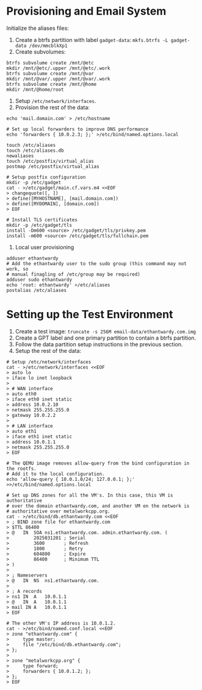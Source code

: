 # Provisioning and Email System

Initialize the aliases files:

1. Create a btrfs partition with label `gadget-data`:
  `mkfs.btrfs -L gadget-data /dev/mmcblkXp1`
1. Create subvolumes:

```
btrfs subvolume create /mnt/@etc
mkdir /mnt/@etc/.upper /mnt/@etc/.work
btrfs subvolume create /mnt/@var
mkdir /mnt/@var/.upper /mnt/@var/.work
btrfs subvolume create /mnt/@home
mkdir /mnt/@home/root
```

1. Setup `/etc/network/interfaces`.
1. Provision the rest of the data:
```
echo 'mail.domain.com' > /etc/hostname

# Set up local forwarders to improve DNS performance
echo 'forwarders { 10.0.2.3; };' >/etc/bind/named.options.local

touch /etc/aliases
touch /etc/aliases.db
newaliases
touch /etc/postfix/virtual_alias
postmap /etc/postfix/virtual_alias

# Setup postfix configuration
mkdir -p /etc/gadget
cat - >/etc/gadget/main.cf.vars.m4 <<EOF
> changequote([, ])
> define([MYHOSTNAME], [mail.domain.com])
> define([MYDOMAIN], [domain.com])
> EOF

# Install TLS certificates
mkdir -p /etc/gadget/tls
install -Dm600 <source> /etc/gadget/tls/privkey.pem
install -m600 <source> /etc/gadget/tls/fullchain.pem
```

1. Local user provisioning

```
adduser ethantwardy
# Add the ethantwardy user to the sudo group (this command may not work, so
# manual finagling of /etc/group may be required)
adduser sudo ethantwardy
echo 'root: ethantwardy' >/etc/aliases
postalias /etc/aliases
```

# Setting up the Test Environment

1. Create a test image: `truncate -s 256M email-data/ethantwardy.com.img`
1. Create a GPT label and one primary partition to contain a btrfs partition.
1. Follow the data partition setup instructions in the previous section.
1. Setup the rest of the data:

```
# Setup /etc/network/interfaces
cat - >/etc/network/interfaces <<EOF
> auto lo
> iface lo inet loopback
> 
> # WAN interface
> auto eth0
> iface eth0 inet static
> address 10.0.2.10
> netmask 255.255.255.0
> gateway 10.0.2.2
> 
> # LAN interface
> auto eth1
> iface eth1 inet static
> address 10.0.1.1
> netmask 255.255.255.0
> EOF

# The QEMU image removes allow-query from the bind configuration in the rootfs.
# Add it to the local configuration.
echo 'allow-query { 10.0.1.0/24; 127.0.0.1; };' >>/etc/bind/named.options.local

# Set up DNS zones for all the VM's. In this case, this VM is authoritative
# over the domain ethantwardy.com, and another VM on the network is
# authoritative over metalworkcpp.org.
cat - >/etc/bind/db.ethantwardy.com <<EOF
> ; BIND zone file for ethantwardy.com
> $TTL 86400
> @   IN  SOA ns1.ethantwardy.com. admin.ethantwardy.com. (
>         2025031201 ; Serial
>         3600       ; Refresh
>         1800       ; Retry
>         604800     ; Expire
>         86400      ; Minimum TTL
> )
>
> ; Nameservers
> @   IN  NS  ns1.ethantwardy.com.
>
> ; A records
> ns1 IN  A   10.0.1.1
> @   IN  A   10.0.1.1
> mail IN A   10.0.1.1
> EOF

# The other VM's IP address is 10.0.1.2.
cat - >/etc/bind/named.conf.local <<EOF
> zone "ethantwardy.com" {
>     type master;
>     file "/etc/bind/db.ethantwardy.com";
> };
>
> zone "metalworkcpp.org" {
>     type forward;
>     forwarders { 10.0.1.2; };
> };
> EOF
```

